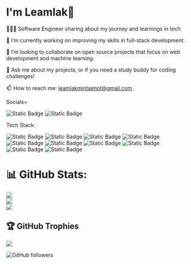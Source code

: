 # I'm Leamlak👋

👩🏻‍💻 Software Engineer sharing about my journey and learnings in tech

🔭 I’m currently working on improving my skills in full-stack development.

👯 I’m looking to collaborate on open source projects that focus on web development and machine learning.

💬 Ask me about my projects, or if you need a study buddy for coding challenges!

📫 How to reach me: leamlakmintsenot@gmail.com .

Socials=

![Static Badge](https://img.shields.io/badge/instagram-E4405F?style=for-the-badge&logo=instagram&logoColor=white&labelColor=orchild&color=purple)
![Static Badge](https://img.shields.io/badge/linkedin-0A66C2?style=for-the-badge&logo=linkedin&logoColor=white&labelColor=orchild&color=blue)






Tech Stack:

![Static Badge](https://img.shields.io/badge/react-61DBFB?style=for-the-badge&logo=react&logoColor=61DBFB&labelColor=black)
![Static Badge](https://img.shields.io/badge/javascript-%23F7DF1E?style=for-the-badge&logo=javascript&logoColor=F7DF1E&labelColor=red&color=black)
![Static Badge](https://img.shields.io/badge/html5-E34F26?style=for-the-badge&logo=html5&logoColor=white&labelColor=red&color=blue)
![Static Badge](https://img.shields.io/badge/css3-1572B6?style=for-the-badge&logo=css3&logoColor=white&labelColor=black&color=blue)
![Static Badge](https://img.shields.io/badge/php-777BB4?style=for-the-badge&logo=php&logoColor=white&labelColor=pink&color=blue)
![Static Badge](https://img.shields.io/badge/oracle-F80000?style=for-the-badge&logo=oracle&logoColor=white&labelColor=maroon&color=aqua)
![Static Badge](https://img.shields.io/badge/bootstrap-7952B3?style=for-the-badge&logo=bootstrap&logoColor=white&labelColor=maroon&color=orchild)
![Static Badge](https://img.shields.io/badge/adobephotoshop-31A8FF?style=for-the-badge&logo=adobephotoshop&logoColor=white&labelColor=maroon&color=blue)
![Static Badge](https://img.shields.io/badge/canva-00C4CC?style=for-the-badge&logo=canva&logoColor=white&labelColor=maroon&color=aq)
![Static Badge](https://img.shields.io/badge/mysql-4479A1?style=for-the-badge&logo=mysql&logoColor=white&labelColor=orchild&color=light%20green)

# 📊 GitHub Stats:
![](https://github-readme-stats.vercel.app/api?username=leamlak12&theme=dark&hide_border=false&include_all_commits=false&count_private=false)<br/>
![](https://github-readme-streak-stats.herokuapp.com/?user=leamlak12&theme=dark&hide_border=false)<br/>
![](https://github-readme-stats.vercel.app/api/top-langs/?username=leamlak12&theme=dark&hide_border=false&include_all_commits=false&count_private=false&layout=compact) 




## 🏆 GitHub Trophies
![](https://github-profile-trophy.vercel.app/?username=nancytes&theme=radical&no-frame=false&no-bg=true&margin-w=4)



![GitHub followers](https://img.shields.io/github/followers/leamlak12?style=for-the-badge&logo=github&labelColor=blue&color=pink)


